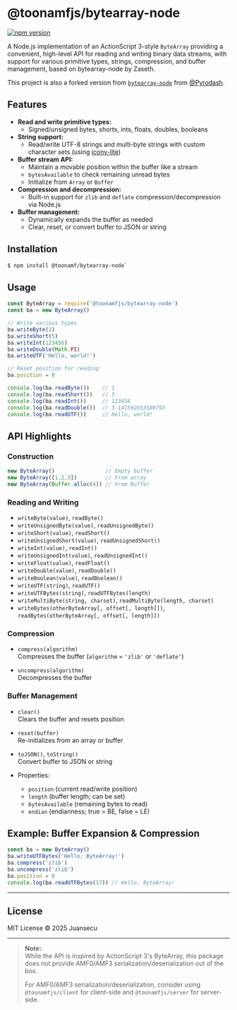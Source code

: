 # @toonamfjs/bytearray-node

[![npm version](https://img.shields.io/npm/v/bytearray-node?style=flat-square)](https://www.npmjs.com/package/bytearray-node)

A Node.js implementation of an ActionScript 3-style `ByteArray` providing a convenient, high-level API for reading and writing binary data streams, with support for various primitive types, strings, compression, and buffer management, based on bytearray-node by Zaseth.

This project is also a forked version from [`bytearray-node`](https://github.com/Pyrodash/bytearray-node) from [@Pyrodash](https://github.com/Pyrodash).

## Features

- **Read and write primitive types:**
    - Signed/unsigned bytes, shorts, ints, floats, doubles, booleans
- **String support:**  
    - Read/write UTF-8 strings and multi-byte strings with custom character sets (using [iconv-lite](https://www.npmjs.com/package/iconv-lite))
- **Buffer stream API:**  
    - Maintain a movable position within the buffer like a stream
    - `bytesAvailable` to check remaining unread bytes
    - Initialize from `Array` or `Buffer`
- **Compression and decompression:**  
    - Built-in support for `zlib` and `deflate` compression/decompression via Node.js
- **Buffer management:**  
    - Dynamically expands the buffer as needed
    - Clear, reset, or convert buffer to JSON or string

## Installation

```bash
$ npm install @toonamf/bytearray-node`
```

## Usage

```javascript
const ByteArray = require('@toonamfjs/bytearray-node')
const ba = new ByteArray()

// Write various types
ba.writeByte(1)
ba.writeShort(5)
ba.writeInt(123456)
ba.writeDouble(Math.PI)
ba.writeUTF('Hello, world!')

// Reset position for reading
ba.position = 0

console.log(ba.readByte())    // 1
console.log(ba.readShort())   // 5
console.log(ba.readInt())     // 123456
console.log(ba.readDouble())  // 3.141592653589793
console.log(ba.readUTF())     // Hello, world!
```

## API Highlights

### Construction

```javascript
new ByteArray()                // Empty buffer
new ByteArray([1,2,3])         // From array
new ByteArray(Buffer.alloc(4)) // From Buffer
```

### Reading and Writing

- `writeByte(value)`, `readByte()`
- `writeUnsignedByte(value)`, `readUnsignedByte()`
- `writeShort(value)`, `readShort()`
- `writeUnsignedShort(value)`, `readUnsignedShort()`
- `writeInt(value)`, `readInt()`
- `writeUnsignedInt(value)`, `readUnsignedInt()`
- `writeFloat(value)`, `readFloat()`
- `writeDouble(value)`, `readDouble()`
- `writeBoolean(value)`, `readBoolean()`
- `writeUTF(string)`, `readUTF()`
- `writeUTFBytes(string)`, `readUTFBytes(length)`
- `writeMultiByte(string, charset)`, `readMultiByte(length, charset)`
- `writeBytes(otherByteArray[, offset[, length]])`, `readBytes(otherByteArray[, offset[, length]])`

### Compression

- `compress(algorithm)`  
  Compresses the buffer (`algorithm` = `'zlib'` or `'deflate'`)

- `uncompress(algorithm)`  
  Decompresses the buffer

### Buffer Management

- `clear()`  
  Clears the buffer and resets position

- `reset(buffer)`  
  Re-initializes from an array or buffer

- `toJSON()`, `toString()`  
  Convert buffer to JSON or string

- Properties:  
    - `position` (current read/write position)
    - `length` (buffer length; can be set)
    - `bytesAvailable` (remaining bytes to read)
    - `endian` (endianness; true = BE, false = LE)

## Example: Buffer Expansion & Compression

```javascript
const ba = new ByteArray()
ba.writeUTFBytes('Hello, ByteArray!')
ba.compress('zlib')
ba.uncompress('zlib')
ba.position = 0
console.log(ba.readUTFBytes(17)) // Hello, ByteArray!
```

---

## License

MIT License © 2025 Juansecu

---

> **Note:**  
> While the API is inspired by ActionScript 3's ByteArray, this package does not provide AMF0/AMF3 serialization/deserialization out of the box.
>
> For AMF0/AMF3 serialization/deserialization, consider using `@toonamfjs/client` for client-side and `@toonamfjs/server` for server-side.

